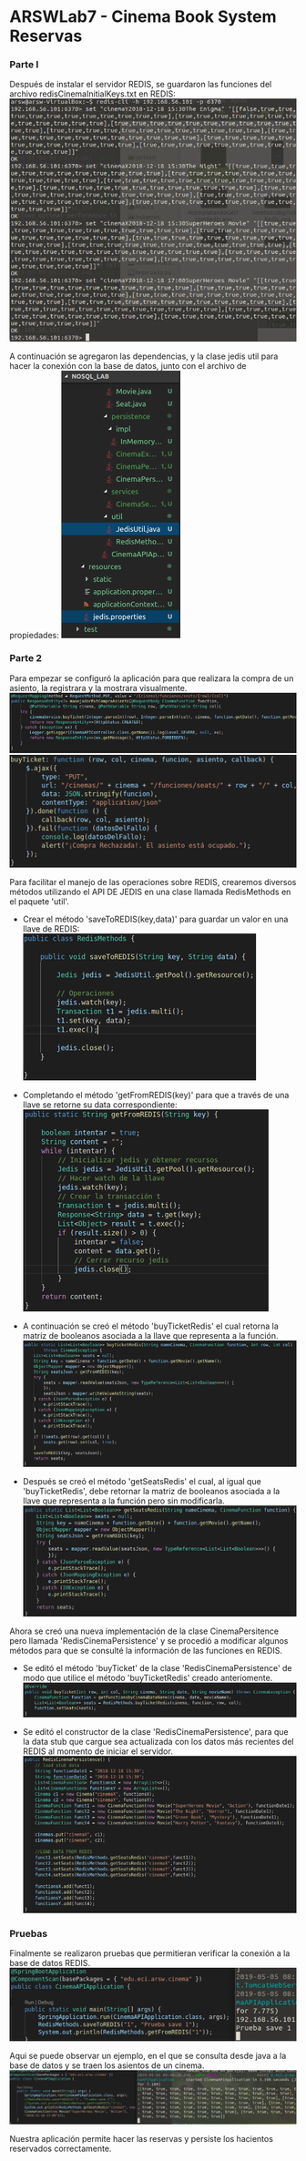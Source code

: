 # ARSWLab7 - Cinema Book System Reservas

### Parte I
Después de instalar el servidor REDIS, se guardaron las funciones del archivo redisCinemaInitialKeys.txt en REDIS:
	![](img/1RedisFunciones.png)
	
A continuación se agregaron las dependencias, y la clase jedis util para hacer la conexión con la base de datos, junto con el archivo de propiedades:
	![](img/2archivosJedis.png)


### Parte 2
Para empezar se configuró la aplicación para que realizara la compra de un asiento, la registrara y la mostrara visualmente.
	![](img/3comprarTiqueteControlador.png)
	![](img/3comprarTiqueteJS.png)
	
Para facilitar el manejo de las operaciones sobre REDIS, crearemos diversos métodos utilizando el API DE JEDIS en una clase llamada RedisMethods en el paquete 'util'.

- Crear el método 'saveToREDIS(key,data)' para guardar un valor en una llave de REDIS:
	![](img/RedisMethods.png)
	
- Completando el método 'getFromREDIS(key)' para que a través de una llave se retorne su data correspondiente:
	![](img/4completandoGetFromRedis.png)
	
- A continuación se creó el método 'buyTicketRedis' el cual retorna la matriz de booleanos asociada a la llave que representa a la función.
	![](img/5metodoBuyTicketRedis.png)

- Después se creó el método 'getSeatsRedis' el cual, al igual que 'buyTicketRedis', debe retornar la matriz de booleanos asociada a la llave que representa a la función pero sin modificarla.
	![](img/6metodoGetSeatsRedis.png)

Ahora se creó una nueva implementación de la clase CinemaPersitence pero llamada 'RedisCinemaPersistence' y se procedió a modificar algunos métodos para que se consulté la información de las funciones en REDIS.

- Se editó el método 'buyTicket' de la clase 'RedisCinemaPersistence' de modo que utilice el método 'buyTicketRedis' creado anteriomente. 
	![](img/7metodoBurTicket.png)

- Se editó el constructor de la clase 'RedisCinemaPersistence', para que la data stub que cargue sea actualizada con los datos más recientes del REDIS al momento de iniciar el servidor.
	![](img/8creandoPersistenciaRedis.png)
	
### Pruebas
Finalmente se realizaron pruebas que permitieran verificar la conexión a la base de datos REDIS.
	![](img/PruebaRedis1.png)
	
Aqui se puede observar un ejemplo, en el que se consulta desde java a la base de datos y se traen los asientos de un cinema.
	![](img/PruebaRedis2.png)
	
Nuestra aplicación permite hacer las reservas y persiste los hacientos reservados correctamente.
